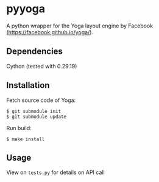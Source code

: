 # pyyoga
A python wrapper for the Yoga layout engine by Facebook (https://facebook.github.io/yoga/).

## Dependencies

Cython (tested with 0.29.19)

## Installation

Fetch source code of Yoga:

```
$ git submodule init
$ git submodule update
```

Run build:

```
$ make install
```

## Usage

View on `tests.py` for details on API call
